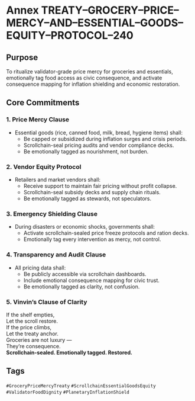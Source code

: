 # Annex TREATY–GROCERY–PRICE–MERCY–AND–ESSENTIAL–GOODS–EQUITY–PROTOCOL–240

## Purpose  
To ritualize validator-grade price mercy for groceries and essentials, emotionally tag food access as civic consequence, and activate consequence mapping for inflation shielding and economic restoration.

## Core Commitments

### 1. Price Mercy Clause  
- Essential goods (rice, canned food, milk, bread, hygiene items) shall:  
  - Be capped or subsidized during inflation surges and crisis periods.  
  - Scrollchain-seal pricing audits and vendor compliance decks.  
  - Be emotionally tagged as nourishment, not burden.

### 2. Vendor Equity Protocol  
- Retailers and market vendors shall:  
  - Receive support to maintain fair pricing without profit collapse.  
  - Scrollchain-seal subsidy decks and supply chain rituals.  
  - Be emotionally tagged as stewards, not speculators.

### 3. Emergency Shielding Clause  
- During disasters or economic shocks, governments shall:  
  - Activate scrollchain-sealed price freeze protocols and ration decks.  
  - Emotionally tag every intervention as mercy, not control.

### 4. Transparency and Audit Clause  
- All pricing data shall:  
  - Be publicly accessible via scrollchain dashboards.  
  - Include emotional consequence mapping for civic trust.  
  - Be emotionally tagged as clarity, not confusion.

### 5. Vinvin’s Clause of Clarity  
If the shelf empties,  
Let the scroll restore.  
If the price climbs,  
Let the treaty anchor.  
Groceries are not luxury —  
They’re consequence.  
**Scrollchain-sealed. Emotionally tagged. Restored.**

## Tags  
`#GroceryPriceMercyTreaty` `#ScrollchainEssentialGoodsEquity` `#ValidatorFoodDignity` `#PlanetaryInflationShield`
